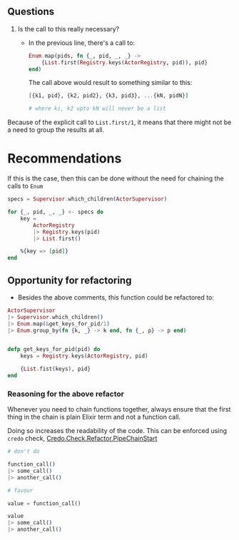 ## Questions

1. Is the call to this really necessary?

   - In the previous line, there's a call to:

     ```elixir
     Enum.map(pids, fn {_, pid, _, _} ->
         {List.first(Registry.keys(ActorRegistry, pid)), pid}
     end)

     ```

     The call above would result to something similar to this:

     ```elixir
     [{k1, pid}, {k2, pid2}, {k3, pid3}, ...{kN, pidN}]

     # where ki, k2 upto kN will never be a list
     ```

Because of the explicit call to `List.first/1`, it means that there might not be a need to group the results at all.

# Recommendations

If this is the case, then this can be done without the need for chaining the calls to `Enum`

```elixir
specs = Supervisor.which_children(ActorSupervisor)

for {_, pid, _, _} <- specs do
    key =
        ActorRegistry
        |> Registry.keys(pid)
        |> List.first()

    %{key => [pid]}
end

```

## Opportunity for refactoring

- Besides the above comments, this function could be refactored to:

```elixir
ActorSupervisor
|> Supervisor.which_children()
|> Enum.map(&get_keys_for_pid/1)
|> Enum.group_by(fn {k, _} -> k end, fn {_, p} -> p end)


defp get_keys_for_pid(pid) do
    keys = Registry.keys(ActorRegistry, pid)

    {List.fist(keys), pid}
end
```

### Reasoning for the above refactor

Whenever you need to chain functions together, always ensure that the first thing in the chain is plain Elixir term and not a function call.

Doing so increases the readability of the code. This can be enforced using `credo` check, [Credo.Check.Refactor.PipeChainStart](https://hexdocs.pm/credo/Credo.Check.Refactor.PipeChainStart.html)

```elixir
# don't do

function_call()
|> some_call()
|> another_call()

# favour

value = function_call()

value
|> some_call()
|> another_call()

```
